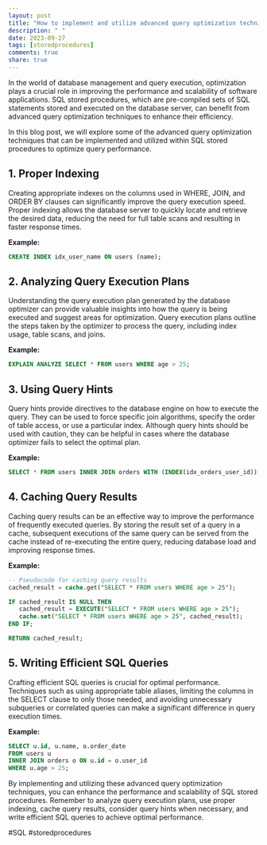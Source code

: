 ```yaml
---
layout: post
title: "How to implement and utilize advanced query optimization techniques within SQL stored procedures"
description: " "
date: 2023-09-27
tags: [storedprocedures]
comments: true
share: true
---
```


In the world of database management and query execution, optimization plays a crucial role in improving the performance and scalability of software applications. SQL stored procedures, which are pre-compiled sets of SQL statements stored and executed on the database server, can benefit from advanced query optimization techniques to enhance their efficiency.

In this blog post, we will explore some of the advanced query optimization techniques that can be implemented and utilized within SQL stored procedures to optimize query performance.

## 1. Proper Indexing

Creating appropriate indexes on the columns used in WHERE, JOIN, and ORDER BY clauses can significantly improve the query execution speed. Proper indexing allows the database server to quickly locate and retrieve the desired data, reducing the need for full table scans and resulting in faster response times.

**Example:**

```sql
CREATE INDEX idx_user_name ON users (name);
```

## 2. Analyzing Query Execution Plans

Understanding the query execution plan generated by the database optimizer can provide valuable insights into how the query is being executed and suggest areas for optimization. Query execution plans outline the steps taken by the optimizer to process the query, including index usage, table scans, and joins.

**Example:**

 ```sql
EXPLAIN ANALYZE SELECT * FROM users WHERE age > 25;
```

## 3. Using Query Hints

Query hints provide directives to the database engine on how to execute the query. They can be used to force specific join algorithms, specify the order of table access, or use a particular index. Although query hints should be used with caution, they can be helpful in cases where the database optimizer fails to select the optimal plan.

**Example:**

```sql
SELECT * FROM users INNER JOIN orders WITH (INDEX(idx_orders_user_id)) ON users.id = orders.user_id;
```

## 4. Caching Query Results

Caching query results can be an effective way to improve the performance of frequently executed queries. By storing the result set of a query in a cache, subsequent executions of the same query can be served from the cache instead of re-executing the entire query, reducing database load and improving response times.

**Example:**

```sql
-- Pseudocode for caching query results
cached_result = cache.get("SELECT * FROM users WHERE age > 25");

IF cached_result IS NULL THEN
   cached_result = EXECUTE("SELECT * FROM users WHERE age > 25");
   cache.set("SELECT * FROM users WHERE age > 25", cached_result);
END IF;

RETURN cached_result;
```

## 5. Writing Efficient SQL Queries

Crafting efficient SQL queries is crucial for optimal performance. Techniques such as using appropriate table aliases, limiting the columns in the SELECT clause to only those needed, and avoiding unnecessary subqueries or correlated queries can make a significant difference in query execution times.

**Example:**

```sql
SELECT u.id, u.name, o.order_date
FROM users u
INNER JOIN orders o ON u.id = o.user_id
WHERE u.age > 25;
```

By implementing and utilizing these advanced query optimization techniques, you can enhance the performance and scalability of SQL stored procedures. Remember to analyze query execution plans, use proper indexing, cache query results, consider query hints when necessary, and write efficient SQL queries to achieve optimal performance.

#SQL #storedprocedures